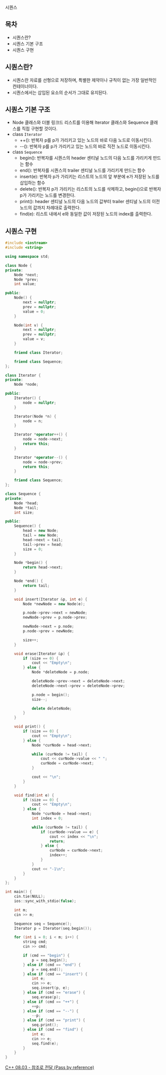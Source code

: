 시퀀스

## 목차

- 시퀀스란?
- 시퀀스 기본 구조
- 시퀀스 구현

## 시퀀스란?

- 시퀀스란 자료를 선형으로 저장하며, 특별한 제약이나 규칙이 없는 가장 일반적인 컨테이너이다.
- 시퀀스에서는 삽입된 요소의 순서가 그대로 유지된다.

## 시퀀스 기본 구조

- Node 클래스와 더블 링크드 리스트를 이용해 Iterator 클래스와 Sequence 클래스를 직접 구현할 것이다.
- class `Iterator`
    - ++(): 반복자 p를 p가 가리키고 있는 노드의 바로 다음 노드로 이동시킨다.
    - --(): 반복자 p를 p가 가리키고 있는 노드의 바로 직전 노드로 이동시킨다.
- class `Sequence`
    - begin(): 반복자를 시퀀스의 header 센티널 노드의 다음 노드를 가리키게 만드는 함수
    - end(): 반복자를 시퀀스의 trailer 센티널 노드를 가리키게 만드는 함수
    - insert(e): 반복자 p가 가리키는 리스트의 노드의 앞 부분에 e가 저장된 노드를 삽입하는 함수
    - delete(): 반복자 p가 가리키는 리스트의 노드를 삭제하고, begin()으로 반복자 p가 가리키는 노드를 변경한다.
    - print(): header 센티널 노드의 다음 노드의 값부터 trailer 센티널 노드의 이전 노드의 값까지 차례대로 출력한다.
    - find(e): 리스트 내에서 e와 동일한 값이 저장된 노드의 index를 출력한다.
    

## 시퀀스 구현

```cpp
#include <iostream>
#include <string>

using namespace std;

class Node {
private:
    Node *next;
    Node *prev;
    int value;

public:
    Node() {
        next = nullptr;
        prev = nullptr;
        value = 0;
    }

    Node(int v) {
        next = nullptr;
        prev = nullptr;
        value = v;
    }

    friend class Iterator;

    friend class Sequence;
};

class Iterator {
private:
    Node *node;

public:
    Iterator() {
        node = nullptr;
    }

    Iterator(Node *n) {
        node = n;
    }

    Iterator *operator++() {
        node = node->next;
        return this;
    }

    Iterator *operator--() {
        node = node->prev;
        return this;
    }

    friend class Sequence;
};

class Sequence {
private:
    Node *head;
    Node *tail;
    int size;

public:
    Sequence() {
        head = new Node;
        tail = new Node;
        head->next = tail;
        tail->prev = head;
        size = 0;
    }

    Node *begin() {
        return head->next;
    }

    Node *end() {
        return tail;
    }

    void insert(Iterator &p, int e) {
        Node *newNode = new Node(e);

        p.node->prev->next = newNode;
        newNode->prev = p.node->prev;

        newNode->next = p.node;
        p.node->prev = newNode;

        size++;
    }

    void erase(Iterator &p) {
        if (size == 0) {
            cout << "Empty\n";
        } else {
            Node *deleteNode = p.node;

            deleteNode->prev->next = deleteNode->next;
            deleteNode->next->prev = deleteNode->prev;

            p.node = begin();
            size--;

            delete deleteNode;
        }
    }

    void print() {
        if (size == 0) {
            cout << "Empty\n";
        } else {
            Node *curNode = head->next;

            while (curNode != tail) {
                cout << curNode->value << " ";
                curNode = curNode->next;
            }

            cout << "\n";
        }
    }

    void find(int e) {
        if (size == 0) {
            cout << "Empty\n";
        } else {
            Node *curNode = head->next;
            int index = 0;

            while (curNode != tail) {
                if (curNode->value == e) {
                    cout << index << "\n";
                    return;
                } else {
                    curNode = curNode->next;
                    index++;
                }
            }
            cout << "-1\n";
        }
    }
};

int main() {
    cin.tie(NULL);
    ios::sync_with_stdio(false);

    int m;
    cin >> m;

    Sequence seq = Sequence();
    Iterator p = Iterator(seq.begin());

    for (int i = 0; i < m; i++) {
        string cmd;
        cin >> cmd;

        if (cmd == "begin") {
            p = seq.begin();
        } else if (cmd == "end") {
            p = seq.end();
        } else if (cmd == "insert") {
            int e;
            cin >> e;
            seq.insert(p, e);
        } else if (cmd == "erase") {
            seq.erase(p);
        } else if (cmd == "++") {
            ++p;
        } else if (cmd == "--") {
            --p;
        } else if (cmd == "print") {
            seq.print();
        } else if (cmd == "find") {
            int e;
            cin >> e;
            seq.find(e);
        }
    }
}
```

[C++ 08.03 - 참조로 전달 (Pass by reference)](https://boycoding.tistory.com/217)